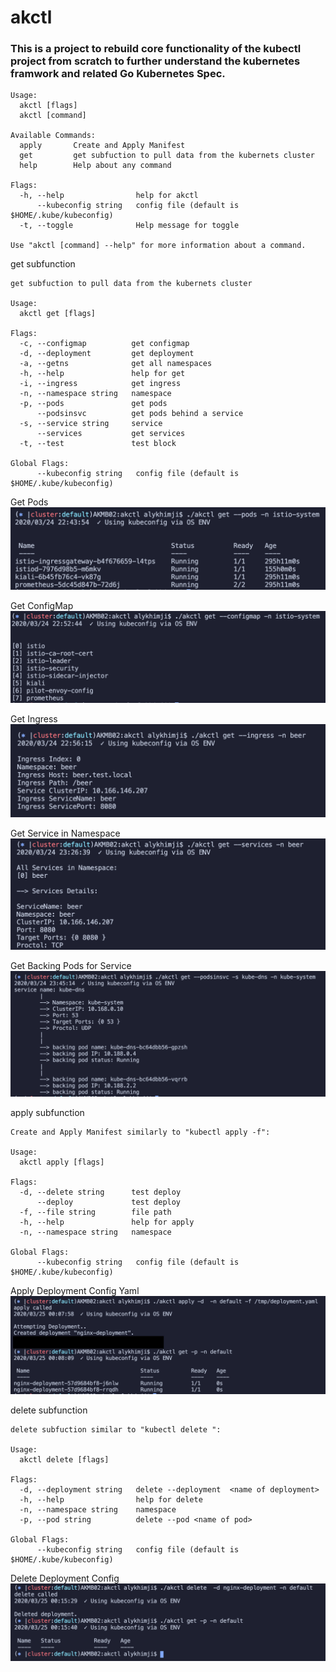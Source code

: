 # akctl

### This is a project to rebuild core functionality of the kubectl project from scratch to further understand the kubernetes framwork and related Go Kubernetes Spec.
```
Usage:
  akctl [flags]
  akctl [command]

Available Commands:
  apply       Create and Apply Manifest
  get         get subfuction to pull data from the kubernets cluster
  help        Help about any command

Flags:
  -h, --help                help for akctl
      --kubeconfig string   config file (default is $HOME/.kube/kubeconfig)
  -t, --toggle              Help message for toggle

Use "akctl [command] --help" for more information about a command.
```

get subfunction
```
get subfuction to pull data from the kubernets cluster

Usage:
  akctl get [flags]

Flags:
  -c, --configmap          get configmap
  -d, --deployment         get deployment
  -a, --getns              get all namespaces
  -h, --help               help for get
  -i, --ingress            get ingress
  -n, --namespace string   namespace
  -p, --pods               get pods
      --podsinsvc          get pods behind a service
  -s, --service string     service
      --services           get services
  -t, --test               test block

Global Flags:
      --kubeconfig string   config file (default is $HOME/.kube/kubeconfig)
```
Get Pods
![Get Pods](/screencap/getpods.png)

Get ConfigMap
![Get  ConfigMap](/screencap/getmc.png)

Get Ingress
![Get Ingress](/screencap/getIngress.png)

Get Service in Namespace
![Get Svc](/screencap/getsvc.png)

Get Backing Pods for Service
![Get Pods in Svc](/screencap/getpodsinsvc.png)

apply subfunction
```
Create and Apply Manifest similarly to "kubectl apply -f":

Usage:
  akctl apply [flags]

Flags:
  -d, --delete string      test deploy
      --deploy             test deploy
  -f, --file string        file path
  -h, --help               help for apply
  -n, --namespace string   namespace

Global Flags:
      --kubeconfig string   config file (default is $HOME/.kube/kubeconfig)
```
Apply Deployment Config Yaml
![deply](/screencap/deploy.png)

delete subfunction
```
delete subfuction similar to "kubectl delete ":

Usage:
  akctl delete [flags]

Flags:
  -d, --deployment string   delete --deployment  <name of deployment>
  -h, --help                help for delete
  -n, --namespace string    namespace
  -p, --pod string          delete --pod <name of pod>

Global Flags:
      --kubeconfig string   config file (default is $HOME/.kube/kubeconfig)
```
Delete Deployment Config 
![deply](/screencap/delete.png)
